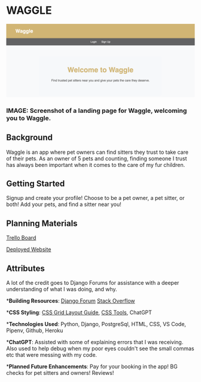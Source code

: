 # WAGGLE
![Waggle - A Pet Sitting App](images/screenshot.png)
### IMAGE: Screenshot of a landing page for Waggle, welcoming you to Waggle.

## Background
Waggle is an app where pet owners can find sitters they trust to take care of their pets. As an owner of 5 pets and counting, finding someone I trust has always been important when it comes to the care of my fur children. 

## Getting Started
Signup and create your profile! Choose to be a pet owner, a pet sitter, or both! Add your pets, and find a sitter near you!

## Planning Materials
[Trello Board](https://trello.com/b/3TKpW5Hg/waggle)

[Deployed Website](https://waggle-36cf264a7f94.herokuapp.com/)

## Attributes
A lot of the credit goes to Django Forums for assistance with a deeper understanding of what I was doing, and why. 

*__Building Resources__: [Django Forum](https://forum.djangoproject.com/t/how-to-create-custom-users-with-different-roles-types/20772) [Stack Overflow](https://stackoverflow.com/questions/9046533/creating-user-profile-pages-in-django)

*__CSS Styling__: [CSS Grid Layout Guide](https://css-tricks.com/snippets/css/complete-guide-grid/), [CSS Tools](https://www.cssportal.com/css-tools.php), ChatGPT

*__Technologies Used__: Python, Django, PostgreSql, HTML, CSS, VS Code, Pipenv, Github, Heroku

*__ChatGPT__: Assisted with some of explaining errors that I was receiving. Also used to help debug when my poor eyes couldn't see the small commas etc that were messing with my code.

*__Planned Future Enhancements__: Pay for your booking in the app! BG checks for pet sitters and owners! Reviews!

